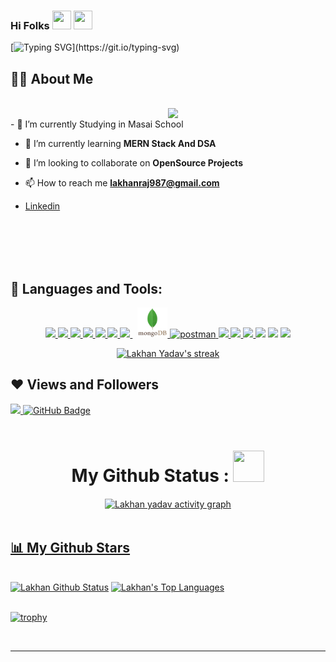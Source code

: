 ### Hi Folks <img src= "https://media2.giphy.com/media/Lm5hxmmI6ucOQGfjKj/giphy.gif?cid=6c09b952o9xti0m387z597k2xqipch3qmqjydym98oef87ve&rid=giphy.gif&ct=s" width= "30" height= "30"> <img src= "https://media.tenor.com/images/2adfe94e69139f3e22623b61d375a7a7/tenor.gif" width= "30" height= "30">


[![Typing SVG](https://readme-typing-svg.herokuapp.com?font=Architects+Daughter&color=22EBF7&size=25&center=false&lines=I+am+Lakhan+yadav;Asprirant+of+Full+stack+web+developer...)](https://git.io/typing-svg)



 ## 🙋‍♂️ About Me


</br>

 <img  src="https://camo.githubusercontent.com/992babdffd8c74a1502de375fbdf7e4d54773242/68747470733a2f2f6d656469612e67697068792e636f6d2f6d656469612f53576f536b4e36447854737a71494b4571762f67697068792e676966" align="right" width="50%" /> 
<br/>
- 🔭 I’m currently Studying in Masai School 

- 🌱 I’m currently learning **MERN Stack And DSA**

- 💞️  I’m looking to collaborate on **OpenSource Projects**
<!-- - 👨‍💻 All of my projects are available at **[My Portfolio](https://manishchouhan.vercel.app/)** -->


- 📫 How to reach me **lakhanraj987@gmail.com**

 - [Linkedin](https://www.linkedin.com/in/lakhan-kumar-yadav-379672180/) 

<br/>
<br/>
<br/>
<br/>


## 🚀 Languages and Tools:

<p align="center"> 
    <a href="https://reactjs.org/" target="_blank"> <img src="https://img.icons8.com/color/48/000000/react-native.png"/> </a>
    <a href="https://developer.mozilla.org/en-US/docs/Web/JavaScript" target="_blank"> <img src="https://img.icons8.com/color/48/000000/javascript.png"/> </a> 
    <a href="https://www.w3.org/html/" target="_blank"> <img src="https://img.icons8.com/color/48/000000/html-5.png"/> </a> 
    <a href="https://www.w3schools.com/css/" target="_blank"> <img src="https://img.icons8.com/color/48/000000/css3.png"/> </a> 
    <a href="https://getbootstrap.com" target="_blank"> <img src="https://img.icons8.com/color/48/000000/bootstrap.png"/> </a>  
    <a href="https://chakra-ui.com/" target="_blank"> <img src="https://img.icons8.com/color/48/000000/chakra-ui.png"/> </a>  
    <a style="padding-right:8px;" href="https://nodejs.org" target="_blank"> <img src="https://img.icons8.com/color/48/000000/nodejs.png"/> </a> 
    <a href="https://www.mongodb.com/" target="_blank"> <img src="https://raw.githubusercontent.com/devicons/devicon/master/icons/mongodb/mongodb-original-wordmark.svg" alt="mongodb" width="48" height="48"/> </a> 
    <a href="https://postman.com" target="_blank"> <img src="https://www.vectorlogo.zone/logos/getpostman/getpostman-icon.svg" alt="postman" width="45" height="45"/> </a>   
    <a href="https://git-scm.com/" target="_blank"> <img src="https://img.icons8.com/color/48/000000/git.png"/> </a> 
    <a href="https://redux.js.org" target="_blank"> <img src="https://img.icons8.com/color/48/000000/redux.png"/> </a>
    <a href="https://expressjs.com" target="_blank"> <img src="https://img.icons8.com/color/48/000000/express.png"/> </a>
    <a href="https://icons8.com/icon/111953/json"><img src="https://img.icons8.com/material-outlined/48/000000/json.png"/></a>
    <a href="https://icons8.com/icon/24895/npm"><img src="https://img.icons8.com/color/48/000000/npm.png"/></a>
    <a href="https://icons8.com/icon/gFw7X5Tbl3ss/material-ui"><img src="https://img.icons8.com/color/48/000000/material-ui.png"/></a>
</p>


<p align="center">
    <a href="https://github.com/Lakhan9525/github-readme-streak-stats">
        <img title="🔥 Get streak stats for your profile at git.io/streak-stats" alt="Lakhan Yadav's streak" src="https://github-readme-streak-stats.herokuapp.com/?user=manishchouhan2396&theme=black-ice&hide_border=true&stroke=0000&background=060A0CD0"/>
    </a>
</p>


## ❤ Views and Followers

<a href="https://github.com/Lakhan9525">
    <img src="https://komarev.com/ghpvc/?username=Lakhan9525">
</a>
<a href="https://github.com/Lakhan9525"><img src="https://img.shields.io/github/followers/Lakhan9525?label=Followers&style=social" alt="GitHub Badge"></a>
<br/>
<br/>






<h1 align="center">My Github Status : <img src="https://c.tenor.com/I5iY9Hj8YGQAAAAi/kroppa-digital.gif" height="50px" width="50px"/> </h1>

<!-- <img alt="Lakhan's Activity Graph" src="https://activity-graph.herokuapp.com/graph?username=Lakhan9525&bg_color=0D1117&color=5BCDEC&line=5BCDEC&point=FFFFFF&hide_border=true" />  -->


<p dir="auto" align="center">
<a target="_blank" rel="noopener noreferrer" href="https://camo.githubusercontent.com/638fed1cdebf2f2d141fcc69420394685cd4dddfc529228fb8db0f39ce607101/68747470733a2f2f6769746875622d726561646d652d73746174732e76657263656c2e6170702f6170693f757365726e616d653d526f6a616c696e693138267468656d653d7261646963616c26686964655f626f726465723d66616c736526696e636c7564655f616c6c5f636f6d6d6974733d66616c736526636f756e745f707269766174653d66616c7365">
  
    
<img align="center" alt="Lakhan yadav activity graph" src="https://github-readme-activity-graph.cyclic.app/graph?username=Lakhan9525&theme=radical&hide_border=true&bg_color=030113&color=9e4c98&line=9e4c98&point=403d3d"/>




<br/>
<br/>






## 📊 My Github Stars

  <br/>
    <a href=""><img alt="Lakhan Github Status" style="width:57%" src="https://github-readme-stats.vercel.app/api?username=Lakhan9525&show_icons=true&count_private=true&theme=react&hide_border=true&bg_color=0D1117" /></a>
  <a href="https://github.com/Lakhan9525/github-readme-stats"><img alt="Lakhan's Top Languages" style="width:42%" src="https://github-readme-stats.vercel.app/api/top-langs/?username=Lakhan9525&langs_count=8&count_private=true&layout=compact&theme=react&hide_border=true&bg_color=0D1117" /></a> 


<br/> 


<br/>

[![trophy](https://github-profile-trophy.vercel.app/?username=Lakhan9525)](https://github.com/ryo-ma/github-profile-trophy)



</br>
<hr> 

